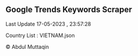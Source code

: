 

## Google Trends Keywords Scraper 
 
Last Update 17-05-2023 , 23:57:28

Country List :
VIETNAM.json



© Abdul Muttaqin 
